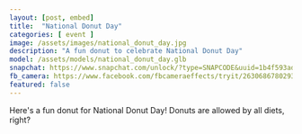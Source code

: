 ```yaml
---
layout: [post, embed]
title:  "National Donut Day"
categories: [ event ]
image: /assets/images/national_donut_day.jpg
description: "A fun donut to celebrate National Donut Day"
model: /assets/models/national_donut_day.glb
snapchat: https://www.snapchat.com/unlock/?type=SNAPCODE&uuid=1b4f593adcfd4ac9b688109d23a84f60&metadata=01
fb_camera: https://www.facebook.com/fbcameraeffects/tryit/2630686780293028/
featured: false
---
```


Here's a fun donut for National Donut Day! Donuts are allowed by all diets, right?

